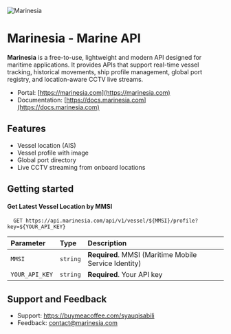 ![Marinesia](https://db.marinesia.com/storage/v1/object/public/assets//marinesia-logo-dark-smooth.png)


# Marinesia - Marine API

**Marinesia** is a free-to-use, lightweight and modern API designed for maritime applications. It provides APIs that support real-time vessel tracking, historical movements, ship profile management, global port registry, and location-aware CCTV live streams.

- Portal: [https://marinesia.com](https://marinesia.com)
- Documentation: [https://docs.marinesia.com](https://docs.marinesia.com)






## Features

- Vessel location (AIS)
- Vessel profile with image
- Global port directory
- Live CCTV streaming from onboard locations


## Getting started

#### Get Latest Vessel Location by MMSI

```http
  GET https://api.marinesia.com/api/v1/vessel/${MMSI}/profile?key=${YOUR_API_KEY}
```

| Parameter | Type     | Description                |
| :-------- | :------- | :------------------------- |
| `MMSI` | `string` | **Required**. MMSI (Maritime Mobile Service Identity) |
| `YOUR_API_KEY` | `string` | **Required**. Your API key |




## Support and Feedback

- Support: https://buymeacoffee.com/syauqisabili
- Feedback: contact@marinesia.com
